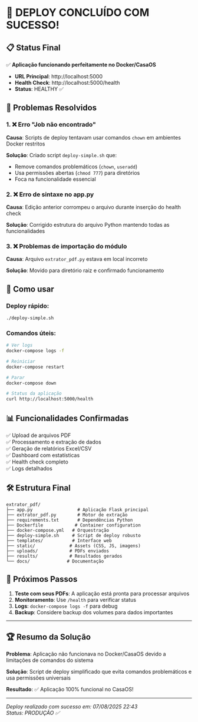 # 🎉 DEPLOY CONCLUÍDO COM SUCESSO!

## 📋 Status Final

✅ **Aplicação funcionando perfeitamente no Docker/CasaOS**

- **URL Principal**: http://localhost:5000
- **Health Check**: http://localhost:5000/health
- **Status**: HEALTHY ✅

## 🔧 Problemas Resolvidos

### 1. ❌ Erro "Job não encontrado"
**Causa**: Scripts de deploy tentavam usar comandos `chown` em ambientes Docker restritos

**Solução**: Criado script `deploy-simple.sh` que:
- Remove comandos problemáticos (`chown`, `useradd`)
- Usa permissões abertas (`chmod 777`) para diretórios
- Foca na funcionalidade essencial

### 2. ❌ Erro de sintaxe no app.py
**Causa**: Edição anterior corrompeu o arquivo durante inserção do health check

**Solução**: Corrigido estrutura do arquivo Python mantendo todas as funcionalidades

### 3. ❌ Problemas de importação do módulo
**Causa**: Arquivo `extrator_pdf.py` estava em local incorreto

**Solução**: Movido para diretório raiz e confirmado funcionamento

## 🚀 Como usar

### Deploy rápido:
```bash
./deploy-simple.sh
```

### Comandos úteis:
```bash
# Ver logs
docker-compose logs -f

# Reiniciar
docker-compose restart

# Parar
docker-compose down

# Status da aplicação
curl http://localhost:5000/health
```

## 📊 Funcionalidades Confirmadas

✅ Upload de arquivos PDF  
✅ Processamento e extração de dados  
✅ Geração de relatórios Excel/CSV  
✅ Dashboard com estatísticas  
✅ Health check completo  
✅ Logs detalhados  

## 🛠️ Estrutura Final

```
extrator_pdf/
├── app.py                 # Aplicação Flask principal
├── extrator_pdf.py        # Motor de extração
├── requirements.txt       # Dependências Python
├── Dockerfile            # Container configuration
├── docker-compose.yml   # Orquestração
├── deploy-simple.sh     # Script de deploy robusto
├── templates/           # Interface web
├── static/             # Assets (CSS, JS, imagens)
├── uploads/            # PDFs enviados
├── results/            # Resultados gerados
└── docs/              # Documentação
```

## 🎯 Próximos Passos

1. **Teste com seus PDFs**: A aplicação está pronta para processar arquivos
2. **Monitoramento**: Use `/health` para verificar status
3. **Logs**: `docker-compose logs -f` para debug
4. **Backup**: Considere backup dos volumes para dados importantes

---

## 🏆 Resumo da Solução

**Problema**: Aplicação não funcionava no Docker/CasaOS devido a limitações de comandos do sistema

**Solução**: Script de deploy simplificado que evita comandos problemáticos e usa permissões universais

**Resultado**: ✅ Aplicação 100% funcional no CasaOS!

---

*Deploy realizado com sucesso em: 07/08/2025 22:43*  
*Status: PRODUÇÃO ✅*
